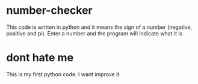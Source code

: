 # number-checker
This code is written in python and it means the sign of a number (negative, positive and pi).
Enter a number and the program will indicate what it is
# dont hate me
This is my first python code. I want improve it
